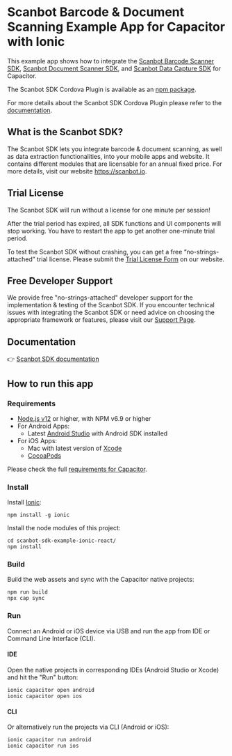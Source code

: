 # Scanbot Barcode & Document Scanning Example App for Capacitor with Ionic

This example app shows how to integrate the [Scanbot Barcode Scanner SDK](https://scanbot.io/developer/ionic-barcode-scanner/), [Scanbot Document Scanner SDK](https://scanbot.io/developer/ionic-document-scanner/), and [Scanbot Data Capture SDK](https://scanbot.io/developer/ionic-data-capture/) for Capacitor.

The Scanbot SDK Cordova Plugin is available as an [npm package](https://www.npmjs.com/package/cordova-plugin-scanbot-sdk).

For more details about the Scanbot SDK Cordova Plugin please refer to the [documentation](https://docs.scanbot.io/document-scanner-sdk/cordova/).

## What is the Scanbot SDK?

The Scanbot SDK lets you integrate barcode & document scanning, as well as data extraction functionalities, into your mobile apps and website. It contains different modules that are licensable for an annual fixed price. For more details, visit our website https://scanbot.io.


## Trial License

The Scanbot SDK will run without a license for one minute per session!

After the trial period has expired, all SDK functions and UI components will stop working. You have to restart the app to get another one-minute trial period.

To test the Scanbot SDK without crashing, you can get a free “no-strings-attached” trial license. Please submit the [Trial License Form](https://scanbot.io/trial/) on our website.

## Free Developer Support

We provide free "no-strings-attached" developer support for the implementation & testing of the Scanbot SDK.
If you encounter technical issues with integrating the Scanbot SDK or need advice on choosing the appropriate
framework or features, please visit our [Support Page](https://docs.scanbot.io/support/).

## Documentation
👉 [Scanbot SDK documentation](https://docs.scanbot.io/document-scanner-sdk/cordova/introduction/)

## How to run this app

### Requirements

- [Node.js v12](https://nodejs.org) or higher, with NPM v6.9 or higher
- For Android Apps:
    * Latest [Android Studio](https://developer.android.com/studio/) with Android SDK installed
- For iOS Apps:
    * Mac with latest version of [Xcode](https://developer.apple.com/xcode/)
    * [CocoaPods](https://cocoapods.org)

Please check the full [requirements for Capacitor](https://capacitorjs.com/docs/getting-started/environment-setup).

### Install

Install [Ionic](https://ionicframework.com):

```
npm install -g ionic
```

Install the node modules of this project:

```
cd scanbot-sdk-example-ionic-react/
npm install
```

### Build

Build the web assets and sync with the Capacitor native projects:

```
npm run build
npx cap sync
```

### Run

Connect an Android or iOS device via USB and run the app from IDE or Command Line Interface (CLI).


#### IDE
Open the native projects in corresponding IDEs (Android Studio or Xcode) and hit the "Run" button:

```
ionic capacitor open android
ionic capacitor open ios
```

#### CLI
Or alternatively run the projects via CLI (Android or iOS):

```
ionic capacitor run android
ionic capacitor run ios
```
